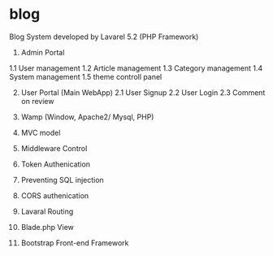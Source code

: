 # blog


Blog System developed by Lavarel 5.2 (PHP Framework)

1. Admin Portal

1.1 User management
1.2 Article management
1.3 Category management
1.4 System management
1.5 theme controll panel
  
2. User Portal (Main WebApp)
  2.1 User Signup
  2.2 User Login
  2.3 Comment on review
  
3. Wamp (Window, Apache2/ Mysql, PHP)

4. MVC model

5. Middleware Control

6. Token Authenication

7. Preventing SQL injection

8. CORS authenication

9. Lavaral Routing

10. Blade.php View

11. Bootstrap Front-end Framework
